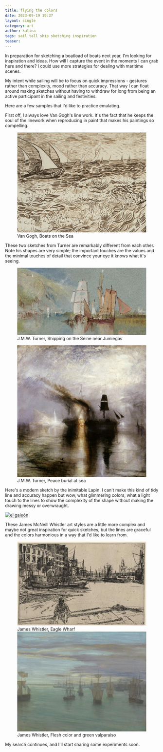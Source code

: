 ```yaml
---
title: flying the colors
date: 2023-09-19 19:37
layout: single
category: art
author: kalina
tags: sail tall ship sketching inspiration
teaser: 
---
```

In preparation for sketching a boatload of boats next year, I'm looking for inspiration and ideas. How will I capture the event in the moments I can grab here and there? I could use more strategies for dealing with maritime scenes.

My intent while sailing will be to focus on quick impressions - gestures rather than complexity, mood rather than accuracy. That way I can float around making sketches without having to withdraw for long from being an active participant in the sailing and festivities.

Here are a few samples that I'd like to practice emulating.

First off, I always love Van Gogh's line work. It's the fact that he keeps the soul of the linework when reproducing in paint that makes his paintings so compelling.

<figure>
<img src="/assets/img/photos/van_gogh-boats_on_the_sea.jpg" />
<figcaption>Van Gogh, Boats on the Sea
</figcaption>
</figure>

These two sketches from Turner are remarkably different from each other. Note his shapes are very simple; the important touches are the values and the minimal touches of detail that convince your eye it knows what it's seeing.

<figure>
<img src = "/assets/img/photos/turner_Shipping-on-the-seine-near-jumieges.jpg" />
<figcaption>J.M.W. Turner, Shipping on the Seine near Jumiegas</figcaption>
</figure>

<figure>
<img src = "/assets/img/photos/turner-peace-burial-at-sea-1842.jpg" />
<figcaption>J.M.W. Turner, Peace burial at sea</figcaption>
</figure>

Here's a modern sketch by the inimitable Lapin. I can't make this kind of tidy line and accuracy happen but wow, what glimmering colors, what a light touch to the lines to show the complexity of the shape without making the drawing messy or overwraught.

<a data-flickr-embed="true" href="https://www.flickr.com/photos/lapinbarcelona/46260779222/in/pool-517265@N20/" title="el galeón"><img src="https://live.staticflickr.com/4842/46260779222_9fb18b5d62.jpg" width="500" height="375" alt="el galeón"/></a><script async src="//embedr.flickr.com/assets/client-code.js" charset="utf-8"></script>

These James McNeill Whistler art styles are a little more complex and maybe not great inspiration for quick sketches, but the lines are graceful and the colors harmonious in a way that I'd like to learn from.

<figure>
<img src = "/assets/img/photos/whistler_eagle-wharf.jpg" />
<figcaption>James Whistler, Eagle Wharf</figcaption>
<img src = "/assets/img/photos/whistler_crepuscule-in-flesh-color-and-green-valparaiso.jpg" />
<figcaption>James Whistler, Flesh color and green valparaiso</figcaption>
</figure>

My search continues, and I'll start sharing some experiments soon.